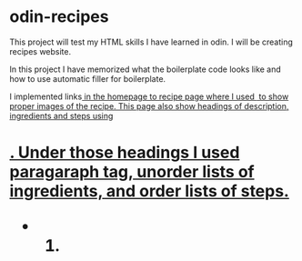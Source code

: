 # odin-recipes
This project will test my HTML skills I have learned in odin.
I will be creating recipes website.

In this project I have memorized what the boilerplate code looks like and how to use automatic filler for boilerplate.

I implemented links<a href=""> in the homepage to recipe page where I used <img src="" alt=""> to show proper images of the recipe.
This page also show headings of description, ingredients and steps using <h1>.
Under those headings I used paragaraph tag, unorder lists of ingredients, and order lists of steps.
<p>
<ul><li> 
<ol><li>